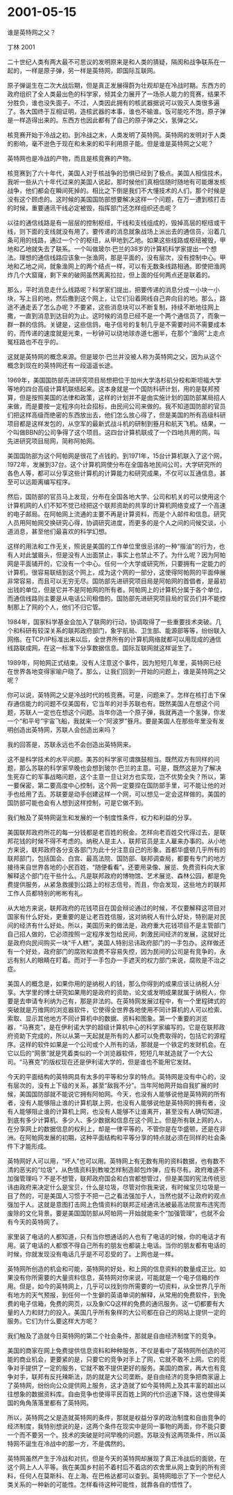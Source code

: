 # 2001-05-15

谁是英特网之父？

丁林 2001

二十世纪人类有两大最不可思议的发明原来是和人类的猜疑，隔阂和战争联系在一起的，一样是原子弹，另一样是英特网，即国际互联网。

原子弹诞生在二次大战后期，但是真正发展得蔚为壮观却是在冷战时期。东西方的政府组织了全人类最出色的科学家，倾其全力展开了一场杀人能力的竞赛，结果不分胜负，谁也没失面子。不过，人类因此拥有的核武器据说可以毁灭人类很多遍了。各大国终于互相证明，造核武器的本事，谁也不输谁。饭可能吃不饱，原子弹是一样造得出来的。东西方也因此都有了自己的原子弹之父，氢弹之父。

核竞赛开始于冷战之初。到冷战之末，人类发明了英特网。英特网的发明对于人类的影响，毫不逊色于现在和未来的和平利用原子能。但是谁是英特网之父呢？

英特网也是冷战的产物，而且是核竞赛的产物。

核竞赛到了六十年代，美国人对于核战争的恐惧已经到了极点。美国人相信技术，我听一些从六十年代过来的美国人说起，那时候他们真相信随时随地有可能爆发核战争，他们都会在瞬间死掉的。相比之下倒是我们不大懂技术的人们，那个时候是没有这个顾虑的。这时候的美国国防部想要解决这样一个问题，在万一遭到核打击的时候，重要通讯干线必定被毁，指挥部门还怎样组织还击呢？

以往的通信线路是有一层层的控制枢纽，干线和支线组成的，毁掉高层的枢纽或干线，则下面的支线就没有用了。要传递的消息就象战场上派出去的通信员，沿着几条可用的线路，通过一个个的枢纽，从甲地到乙地。如果这些线路或枢纽被毁，甲地和乙地就失去了联系。一个叫做玻尔·巴兰的38岁的计算机科学家提出一个想法。理想的通信线路应该象一张渔网，那是平面的，没有层次，没有控制中心。甲地和乙地之间，就象渔网上的两个结点一样，可以有无数条线路相通。即使把渔网炸几个大窟窿，剩下来的破网虽然离离拉拉，但上面的任何两点还是联着的。

那么，平时消息走什么线路呢？科学家们提出，把要传递的消息分成一小块一小块，写上目的地，然后撒到这个网上，让它们沿着网线自己奔向目的地。那么，路途不通走丢了怎么办呢？不要紧，这些消息块可以不断复制，持续不断地往网上撒，一直到消息到达目的为止。这时候的消息已经不是一个两个通信员了，而象一群一群的信鸽。关键是，这些信鸽，电子信号的复制几乎是不需要时间不需要成本的，而传递的速度就是光束，一秒钟可以绕地球赤道七圈半，在那个“渔网”上走点冤枉路也不在乎的。

这就是英特网的概念来源。但是玻尔·巴兰并没被人称为英特网之父，因为从这个概念到现在的英特网还有一段遥遥长途。

1969年，美国国防部先进研究项目局想把位于加州大学洛杉矶分校和斯坦福大学等地的四台高级计算机联结起来。这本身就是一个国防科研计划，用的是联邦预算，但是按照美国的法律和政策，这样的计划并不是由实施计划的国防部某局招人来做，而是要按一定程序向社会招标，由民间公司来做的。我不知道国防部的官员们把这样高级而绝密的东西放出去，他们怎么放心得了，但是美国的所有高级科研项目都是这样发包的，从空军的最新式战斗机的研制到簦月和航天飞机。结果，一个叫做BBN的公司争得了这个项目。这四台计算机联成了一个四地共用的网，叫先进研究项目局网，简称阿帕网。

美国国防部为这个阿帕网是很花了点钱的。到1971年，15台计算机联入了这个网，1972年，发展到37台。这个计算机网使分布在全国各地民间公司，大学研究所的各色人等，都可以分享这些计算机的计算能力和研究成果，不仅可以互通信息，甚至可以远距离编写程序。

然后，国防部的官员马上发现，分布在全国各地大学、公司和机关的可以使用这个计算机网的人们不知不觉已经把这个联邦资助的共享的计算机网络变成了一个高速的电子邮局。在阿帕网上流通的主要不再是计算资料，而是个人邮件和信息。研究人员用阿帕网交换研究心得，协调研究进度，而更多的是个人之间的问候交谈，小道消息，甚至他们最喜欢的科学幻想。

这样的用法和工作无关，照说是美国的工作单位里很忌讳的一种“揩油”的行为，也有人对此皱眉头，但是没有人出面禁止，事实上也禁止不了。为什么呢？因为阿帕网是平面铺开的，它没有一个中心。任何一个大学或研究所，只要拥有一定能力的计算机，很容易联结到这个网上，成为这个网的一部分，这使得阿帕网的平面伸展非常容易，而且可以无穷无尽。国防部先进研究项目局是阿帕网的首倡者，是最初出钱的单位，但是它并不是阿帕网的所有者。阿帕网上的计算机分属于各个单位，而通信线路则主要是从电话公司租借的。国防部先进研究项目局的官员们并不能控制那上了网的个人，他们不归它管。

1984年，国家科学基金会加入了联网的行动，协调取得了一些重要技术突破。几个和科研有较深关系的联邦政府部门，象宇航局、卫生部、能源部等等，纷纷联入网络。在TCP/IP标准出来以后，全世界所有的计算机网络就都可以用现成的通信线路联成网，在这一标准下分享数据信息。国际互联网就这样诞生了。

1989年，阿帕网正式结束。没有人注意这个事件，因为短短几年里，英特网已经在世界各地变得家喻户晓了。那么，让我们回到一开始的问题上，谁是英特网之父呢？

你可以说，英特网之父是冷战时代的核竞赛。可是，问题来了。怎样在核打击下保存通信能力的问题不仅美国有，它当年的对手苏联也有。既然美国人在想这个问题，苏联人一定也在想这个问题。当年你造一个原子弹，我就再造一个氢弹，你发一个“和平号”宇宙飞船，我就来一个“阿波罗”簦月。要是美国人在那些年里没有发明创造出英特网，苏联人会创造出来吗？

我的回答是，苏联永远也不会创造出英特网来。

这不是科学技术的水平问题。美苏的科学家可谓旗鼓相当。既然双方有同样的问题，那么苏联的科学家早晚也会想到玻尔·巴兰的主意。可是，既然这是为了解决生死存亡的军事战略问题，这个主意一旦让对方也实现，岂不优势全失？所以，第一要保密，第二要高度中心控制，这个网一定要捏在国防部手里，可不能让他的对手也给用了去。苏联要是动手创建这样一个网，可以想见一定会这样做的。美国的国防部可能也会有人想到这样控制，可是它做不到。

我们触及了英特网诞生和发展的一个制度性条件，权力和利益的分享。

美国联邦政府所花的每一分钱都是老百姓的税金。怎样向老百姓交代得过去，是联邦花钱的时候不得不考虑的。纳税人是主人，联邦官员是主人雇来办事的。从小地方来说，联邦政府各分支各部门为此十分注意自己的形象。首都华盛顿几乎所有的联邦部门，包括国会、白宫、最高法院、国防部、联邦调查局，都要有专门的地方接待来自世界各地的小民百姓，“随便看看”。还要用录像、展览、免费资料向大家解释这个部门在干些什么。凡是联邦政府的博物馆、艺术展览、森林公园，都是免费提供服务，从紧急救援到公路上的标志信号。而且，你会发现，这些地方的联邦工作人员都特别的彬彬有礼。

从大地方来说，联邦政府的花钱项目在国会辩论通过的时候，不仅要解释这项目对国家有什么好处，更重要的是让老百姓信服，这对纳税人有什么好处，特别是对民间的经济有什么好处。所以，美国历来的做法是，政府重大花钱项目不是主管部门自己招人做的，它必须按照一定程序发包给民间，刺激民间经济的发展，这就好比是政府向民间购买一块“千人糕”。美国人特别忌讳政府部门的一手包办。这样做还有一个好处，政府部门的腐败和浪费不容易失控，因为民间的公司是有竞争的，永远有别人的眼睛在盯着。而对于一手包办一手遮天的权力部门来说，腐败是不治之症。

美国人的概念是，如果你用的是纳税人的钱，那么你得到的成果应该让纳税人分享。大学里的博士研究如果用的是政府的资助，论文或发明成果就属于纳税人，你要是去申请专利纳为己有，那是非法的。在英特网发展过程中，有一个里程碑式的突破就是万维网的浏览器软件，它使得全世界各地使用不同计算机的人可以检索、索取、显示其他地方不同计算机中的数据、资料和图象。第一个重要的浏览器，“马赛克”，是在伊利诺大学的超级计算机中心的科学家编写的。它是在联邦政府资助下完成的，所以从第一天起就是所有的人都可以免费取得的，包括它的源程序。这样的软件如果是一个公司或个人所有的话，那就是一个铁定的发财机会。在它以后的“网景”就是凭着类似的一个浏览器软件，短短几年就造就了一个大公司。“马赛克”的版权现在还是伊利诺大学的，但是谁也不能用它发财。

今天的平面结构的英特网具有太多的平等和分享的特点。英特网是没有中心的，没有层次的，没有上下级的关系，甚至“敌我不分”。当年阿帕网开始自我扩展的时候，美国国防部就不能说它拥有阿帕网。今天，也没有人能够说他是英特网的所有者，没有人能够阻止谁的计算机联上网，也没有人能够说他是英特网的拥有者，没有人能够阻止谁的计算机上网，也没有人能够不让谁离开，甚至没有人确切知道，到底有多少计算机、多少人、多少数据和信息在这个网上。但是所有联上网的人，在分享网上的数据信息的权利上，却是一律平等的，不管你是在华盛顿，还是在非洲。在阿帕网发展的初期，这种平面结构和平等分享的特点就必须在同样的社会条件下才能形成。

英特网好人可以用，“坏人”也可以用。英特网上有无数有用的资料数据，也有数不清的恶劣的“垃圾”，从色情资料到教唆怎样制造邮包炸弹，应有尽有。政府难道不加强管理吗？不是不想管，联邦政府国会和白宫都想管过，但是美国的宪法传统忌讳由政府来决定什么是宝贝，什么是垃圾，尽管对你我来说，有时候宝贝垃圾是一目了然的，可是美国人习惯于不把一己之看法强加于人，当然也就不让政府的观点强加于人。这就是意图打击网上色情资料的联邦正经通讯法被最高法院宣布违宪而废除的文化背景。要是美国国防部从阿帕网一开始就能来个“加强管理”，也就不会有今天的英特网了。

家里装了电话的人都知道，只有当你想通话的人也有了电话的时候，你的电话才有用。装了电话的人都恨不得自己所有的朋友也都装上电话。当你的朋友都有电话的时候，你就发现没有电话几乎是不可忍受的了。上网也是一样。

英特网所创造的机会和可能，英特网的好处，和上网的信息资料的数量成正比。如果没有你所需要的大量资料信息，英特网对你来说，可能就是一个电子信箱的作用。但是，如今的英特网上，几乎可以找到你所需要的一切资料，从全世界几乎所有地方的天气预报，到任何一个生僻的英语单词的解释，从常用的免费软件，到免费的电子信箱，免费的网页，以及象ICQ这样的免费的通讯服务。这一切都要有大量的人力和财力的投入。美国几乎所有象样的大公司都在自己的网站上提供一定的服务。它们为什么要这样大方呢？

我们触及了造就今日英特网的第二个社会条件，那就是自由经济制度下的竞争。

美国的商家在网上免费提供信息资料和种种服务，不仅是看中了英特网所创造的可能的商业机会，更要紧的是，只要它的竞争对手上了网，它就不敢不上网。它的竞争对手提供了一定的服务，它就不敢不提供更好的服务。美国的商家，再大也有竞争对手，联邦有反托辣斯法，防的就是大公司垄断。是自由经济的竞争把商家逼上了英特网，纷纷向公众提供网上服务，这才造就了如今英特网上及其丰富的超出以往想象的数据资料库。自由竞争也使得平民百姓上网的代价迅速下降，这也使得美国的角角落落里都有了英特网。

所以，英特网之父是造就英特网的条件，那就是权益分享的政治制度和自由竞争的经济制度，我特别想说的是，这两个条件在现实中是同一事物的两面，你不能只要一个而不要另一个。技术的突破是时间早晚的问题。苏联没有这两项条件，所以英特网不诞生在冷战中的那一方，不是偶然的。

英特网虽然产生于冷战和对抗，但是今天的英特网却展现了真正冷战后的面貌，在这个网上人人平等。我在美国乡村前不着村后不着店的农舍里从网上查到的所有资料，任何人在莫斯科、在上海、在巴格达都可以查到。英特网暗示了下一个世纪人类关系的一种新的可能性。怎样看待这种可能性，就靠各自的悟性了。
